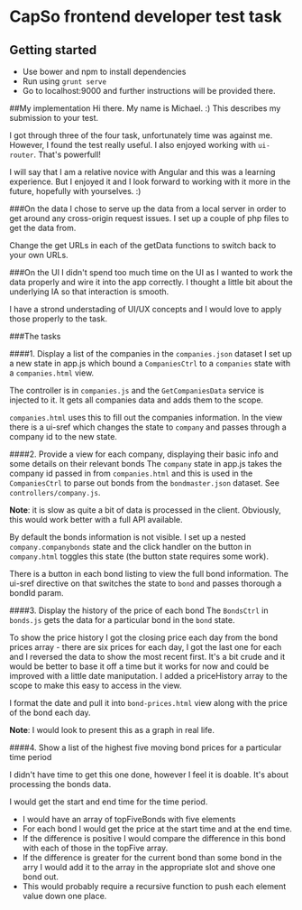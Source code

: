 # CapSo frontend developer test task #

## Getting started ##

* Use bower and npm to install dependencies
* Run using `grunt serve`
* Go to localhost:9000 and further instructions will be provided there.

##My implementation
Hi there. My name is Michael. :) This describes my submission to your test.

I got through three of the four task, unfortunately time was against me. However, I found the test really useful. I also enjoyed working with ``ui-router``. That's powerfull!

I will say that I am a relative novice with Angular and this was a learning experience. But I enjoyed it and I look forward to working with it more in the future, hopefully with yourselves. :)

###On the data
I chose to serve up the data from a local server in order to get around any cross-origin request issues. I set up a couple of php files to get the data from.

Change the get URLs in each of the getData functions to switch back to your own URLs.

###On the UI
I didn't spend too much time on the UI as I wanted to work the data properly and wire it into the app correctly. I thought a little bit about the underlying IA so that interaction is smooth. 

I have a strond understading of UI/UX concepts and I would love to apply those properly to the task.

###The tasks

####1. Display a list of the companies in the ``companies.json`` dataset
I set up a new state in app.js which bound a ``CompaniesCtrl`` to a ``companies`` state with a ``companies.html`` view.

The controller is in ``companies.js`` and the ``GetCompaniesData`` service is injected to it. It gets all companies data and adds them to the scope. 

``companies.html`` uses this to fill out the companies information. In the view there is a ui-sref which changes the state to ``company`` and passes through a company id to the new state.

####2. Provide a view for each company, displaying their basic info and some details on their relevant bonds
The ``company`` state in app.js takes the company id passed in from ``companies.html`` and this is used in the ``CompaniesCtrl`` to parse out bonds from the ``bondmaster.json`` dataset. See ``controllers/company.js``.

**Note**: it is slow as quite a bit of data is processed in the client. Obviously, this would work better with a full API available. 

By default the bonds information is not visible. I set up a nested ``company.companybonds`` state and the click handler on the button in ``company.html`` toggles this state (the button state requires some work). 

There is a button in each bond listing to view the full bond information. The ui-sref directive on that switches the state to ``bond`` and passes thorough a bondId param. 

####3. Display the history of the price of each bond
The ``BondsCtrl`` in ``bonds.js`` gets the data for a particular bond in the ``bond`` state. 

To show the price history I got the closing price each day from the bond prices array - there are six prices for each day, I got the last one for each and I reversed the data to show the most recent first. It's a bit crude and it would be better to base it off a time but it works for now and could be improved with a little date maniputation. I added a priceHistory array to the scope to make this easy to access in the view.

I format the date and pull it into ``bond-prices.html`` view along with the price of the bond each day. 

**Note**: I would look to present this as a graph in real life.

####4. Show a list of the highest five moving bond prices for a particular time period

I didn't have time to get this one done, however I feel it is doable. It's about processing the bonds data. 

I would get the start and end time for the time period. 
* I would have an array of topFiveBonds with five elements
* For each bond I would get the price at the start time and at the end time. 
* If the difference is positive I would compare the difference in this bond with each of those in the topFive array. 
* If the difference is greater for the current bond than some bond in the arry I would add it to the array in the appropriate slot and shove one bond out.
* This would probably require a recursive function to push each element value down one place.